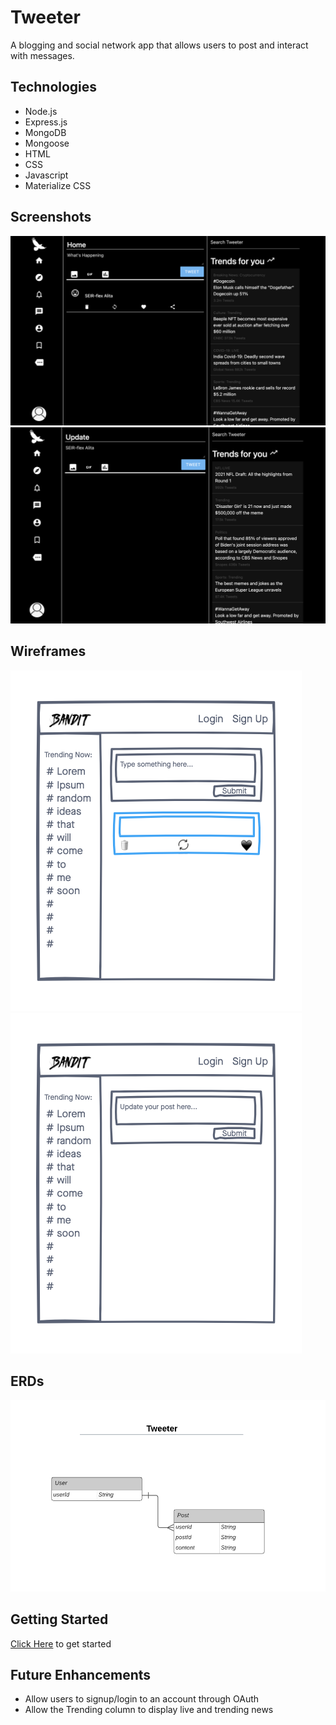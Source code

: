 # Tweeter

A blogging and social network app that allows users to post and interact with messages.

## Technologies
- Node.js
- Express.js
- MongoDB
- Mongoose
- HTML
- CSS
- Javascript
- Materialize CSS

## Screenshots
![wireframe](./public/imgs/tweeter-screenshot-1.png)
![wireframe](./public/imgs/tweeter-screenshot-2.png)

## Wireframes
![wireframe](./public/imgs/Project-Bandit-wireframe.png)
![wireframe](./public/imgs/Project-Bandit-wireframe-2.png)

## ERDs
![wireframe](./public/imgs/Tweeter-ERD.png)

## Getting Started
[Click Here](https://tweeter-alita.herokuapp.com/posts) to get started

## Future Enhancements
- Allow users to signup/login to an account through OAuth
- Allow the Trending column to display live and trending news
